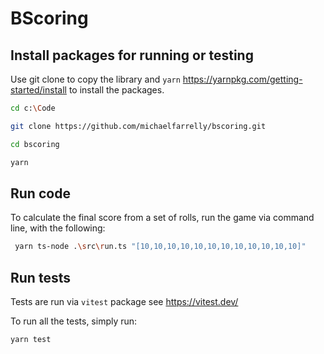 # BScoring

## Install packages for running or testing

Use git clone to copy the library and `yarn` <https://yarnpkg.com/getting-started/install> to install the packages.

```sh
cd c:\Code

git clone https://github.com/michaelfarrelly/bscoring.git

cd bscoring

yarn
```

## Run code

To calculate the final score from a set of rolls, run the game via command line, with the following:

```sh
 yarn ts-node .\src\run.ts "[10,10,10,10,10,10,10,10,10,10,10,10]"
```

## Run tests

Tests are run via `vitest` package see <https://vitest.dev/>

To run all the tests, simply run:

```sh
yarn test
```
